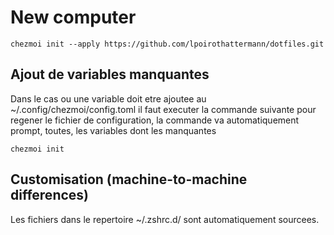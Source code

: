 # New computer
```
chezmoi init --apply https://github.com/lpoirothattermann/dotfiles.git
```

## Ajout de variables manquantes
Dans le cas ou une variable doit etre ajoutee au ~/.config/chezmoi/config.toml il faut executer la commande suivante pour regener le fichier de configuration, la commande va automatiquement prompt, toutes, les variables dont les manquantes
```
chezmoi init
```

## Customisation (machine-to-machine differences)
Les fichiers dans le repertoire ~/.zshrc.d/ sont automatiquement sourcees.
